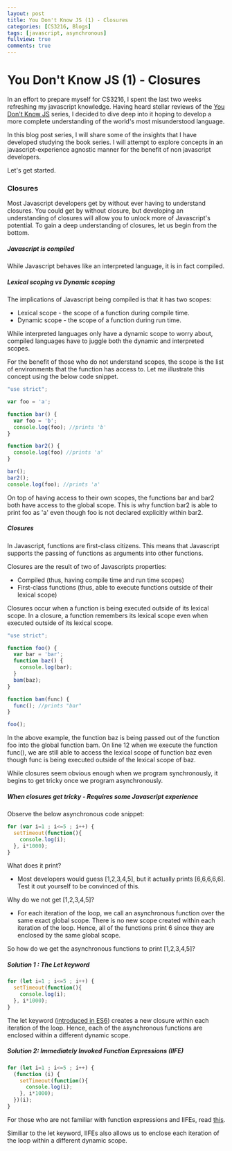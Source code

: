 ```yaml
---
layout: post
title: You Don't Know JS (1) - Closures
categories: [CS3216, Blogs]
tags: [javascript, asynchronous]
fullview: true
comments: true
---
```


# You Don't Know JS (1) - Closures

In an effort to prepare myself for CS3216, I spent the last two weeks refreshing my javascript knowledge. Having heard stellar reviews of the [You Don't Know JS](https://github.com/getify/You-Dont-Know-JS) series, I decided to dive deep into it hoping to develop a more complete understanding of the world's most misunderstood language.

In this blog post series, I will share some of the insights that I have developed studying the book series. I will attempt to explore concepts in an javascript-experience agnostic manner for the benefit of non javascript developers. 

Let's get started.



### Closures

Most Javascript developers get by without ever having to understand closures. You could get by without closure, but developing an understanding of closures will allow you to unlock more of Javascript's potential. To gain a deep understanding of closures, let us begin from the bottom.



##### Javascript is compiled

While Javascript behaves like an interpreted language, it is in fact compiled. 



##### Lexical scoping vs Dynamic scoping

The implications of Javascript being compiled is that it has two scopes:

- Lexical scope - the scope of a function during compile time. 
- Dynamic scope - the scope of a function during run time. 

While interpreted languages only have a dynamic scope to worry about, compiled languages have to juggle both the dynamic and interpreted scopes. 

For the benefit of those who do not understand scopes, the scope is the list of environments that the function has access to. Let me illustrate this concept using the below code snippet.

```javascript
"use strict";

var foo = 'a';

function bar() {
  var foo = 'b';
  console.log(foo); //prints 'b'
}

function bar2() {
  console.log(foo) //prints 'a'
}

bar();
bar2();
console.log(foo); //prints 'a'
```

On top of having access to their own scopes, the functions bar and bar2 both have access to the global scope. This is why function bar2 is able to print foo as 'a' even though foo is not declared explicitly within bar2. 



##### Closures

In Javascript, functions are first-class citizens. This means that Javascript supports the passing of functions as arguments into other functions.

Closures are the result of two of Javascripts properties:

- Compiled (thus, having compile time and run time scopes)
- First-class functions (thus, able to execute functions outside of their lexical scope)

Closures occur when a function is being executed outside of its lexical scope. In a closure, a function remembers its lexical scope even when executed outside of its lexical scope.

```javascript
"use strict";

function foo() {
  var bar = 'bar';
  function baz() {
    console.log(bar);
  }
  bam(baz);
}

function bam(func) {
  func(); //prints "bar"
}

foo();
```

In the above example, the function baz is being passed out of the function foo into the global function bam. On line 12 when we execute the function func(), we are still able to access the lexical scope of function baz even though func is being executed outside of the lexical scope of baz.

While closures seem obvious enough when we program synchronously, it begins to get tricky once we program asynchronously. 



##### When closures get tricky - Requires some Javascript experience

Observe the below asynchronous code snippet:

```javascript
for (var i=1 ; i<=5 ; i++) {
  setTimeout(function(){
    console.log(i);
  }, i*1000);
}
```

What does it print?

- Most developers would guess [1,2,3,4,5], but it actually prints [6,6,6,6,6]. Test it out yourself to be convinced of this.

Why do we not get [1,2,3,4,5]?

- For each iteration of the loop, we call an asynchronous function over the same exact global scope. There is no new scope created within each iteration of the loop. Hence, all of the functions print 6 since they are enclosed by the same global scope.

So how do we get the asynchronous functions to print [1,2,3,4,5]?



##### Solution 1 : The Let keyword

```javascript
for (let i=1 ; i<=5 ; i++) {
  setTimeout(function(){
    console.log(i);
  }, i*1000);
}
```

The let keyword ([introduced in ES6](https://github.com/lukehoban/es6features)) creates a new closure within each iteration of the loop. Hence, each of the asynchronous functions are enclosed within a different dynamic scope.



##### Solution 2: Immediately Invoked Function Expressions (IIFE)

```javascript
for (let i=1 ; i<=5 ; i++) {
  (function (i) {
    setTimeout(function(){
      console.log(i);
    }, i*1000);
  })(i);
}
```

For those who are not familiar with function expressions and IIFEs, read [this](http://adripofjavascript.com/blog/drips/an-introduction-to-iffes-immediately-invoked-function-expressions.html).

Similiar to the let keyword, IIFEs also allows us to enclose each iteration of the loop within a different dynamic scope.


